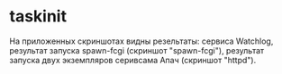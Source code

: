 # taskinit
На приложенных скриншотах видны резельтаты: сервиса Watchlog, результат запуска spawn-fcgi (скриншот "spawn-fcgi"), результат запуска двух экземпляров серивсама Апач (скриншот "httpd").
